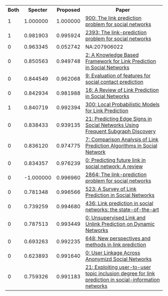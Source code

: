 <html><table><tr>
<th>Both</th>
<th>Specter</th>
<th>Proposed</th>
<th>Paper</th>
</tr>
<tr>
<td>1</td>
<td>1.000000</td>
<td>1.000000</td>
<td><a href="https://www.semanticscholar.org/paper/007f3290e1b5e3061a8b7089037ee775efc47b83">900: The link prediction problem for social networks</a></td>
</tr>
<tr>
<td>1</td>
<td>0.981903</td>
<td>0.995924</td>
<td><a href="https://www.semanticscholar.org/paper/a9f1d1051377eb51b04796c316a48a2de1bf4532">2393: The link-prediction problem for social networks</a></td>
</tr>
<tr>
<td>0</td>
<td>0.963345</td>
<td>0.052742</td>
<td>NA:207906022</td>
</tr>
<tr>
<td>0</td>
<td>0.850563</td>
<td>0.949748</td>
<td><a href="https://www.semanticscholar.org/paper/7b632362fa131e2212486b5a28e571caec5e5f63">2: A Knowledge Based Framework for Link Prediction in Social Networks</a></td>
</tr>
<tr>
<td>0</td>
<td>0.844549</td>
<td>0.962068</td>
<td><a href="https://www.semanticscholar.org/paper/ebcee5078f3c6e175e822f48401a79da124b3f1f">9: Evaluation of features for social contact prediction</a></td>
</tr>
<tr>
<td>0</td>
<td>0.842934</td>
<td>0.981988</td>
<td><a href="https://www.semanticscholar.org/paper/b2ab636368e139531bab75212c8fee217e6ea65d">16: A Review of Link Prediction in Social Networks</a></td>
</tr>
<tr>
<td>1</td>
<td>0.840719</td>
<td>0.992394</td>
<td><a href="https://www.semanticscholar.org/paper/7d3cf8315cfb586dae984b0aa986ea0857c18cf0">300: Local Probabilistic Models for Link Prediction</a></td>
</tr>
<tr>
<td>0</td>
<td>0.838433</td>
<td>0.939135</td>
<td><a href="https://www.semanticscholar.org/paper/c5168a10c82e453cca37dd30478fec63862f8d12">21: Predicting Edge Signs in Social Networks Using Frequent Subgraph Discovery</a></td>
</tr>
<tr>
<td>0</td>
<td>0.836120</td>
<td>0.974775</td>
<td><a href="https://www.semanticscholar.org/paper/39c91252fea33c0273ba94b677394ad20d495146">7: Comparison Analysis of Link Prediction Algorithms in Social Network</a></td>
</tr>
<tr>
<td>0</td>
<td>0.834357</td>
<td>0.976239</td>
<td><a href="https://www.semanticscholar.org/paper/d11efe74249842872205f354f7f18cfc9513bcfa">0: Predicting future link in social network: A review</a></td>
</tr>
<tr>
<td>0</td>
<td>-1.000000</td>
<td>0.996960</td>
<td><a href="https://www.semanticscholar.org/paper/996dfa43f6982bcbff862276ef80cbca7515985a">2864: The link-prediction problem for social networks</a></td>
</tr>
<tr>
<td>0</td>
<td>0.781348</td>
<td>0.996566</td>
<td><a href="https://www.semanticscholar.org/paper/e7d30fefe1b99c21813873f976e46d03dc82b4fc">523: A Survey of Link Prediction in Social Networks</a></td>
</tr>
<tr>
<td>0</td>
<td>0.739259</td>
<td>0.994680</td>
<td><a href="https://www.semanticscholar.org/paper/cfe701c64e4ff1d7e5b58a194b02d595b65ce872">436: Link prediction in social networks: the state-of-the-art</a></td>
</tr>
<tr>
<td>0</td>
<td>0.787513</td>
<td>0.993449</td>
<td><a href="https://www.semanticscholar.org/paper/94be9c21d993a2f082e6afef90b56261993430aa">0: Unsupervised Link and Unlink Prediction on Dynamic Networks</a></td>
</tr>
<tr>
<td>0</td>
<td>0.693263</td>
<td>0.992235</td>
<td><a href="https://www.semanticscholar.org/paper/fd29c0ee1564883fe84b20c21fb82dcbcb921b64">648: New perspectives and methods in link prediction</a></td>
</tr>
<tr>
<td>0</td>
<td>0.623893</td>
<td>0.991640</td>
<td><a href="https://www.semanticscholar.org/paper/64f3469947e87643937872381a79b31f09ebbe5e">0: User Linkage Across Anonymizd Social Networks</a></td>
</tr>
<tr>
<td>0</td>
<td>0.759326</td>
<td>0.991183</td>
<td><a href="https://www.semanticscholar.org/paper/17ce3c4c6525a6c26b1182b3d129f8f9684f4bec">21: Exploiting user-to-user topic inclusion degree for link prediction in social-information networks</a></td>
</tr>
</table></html>

